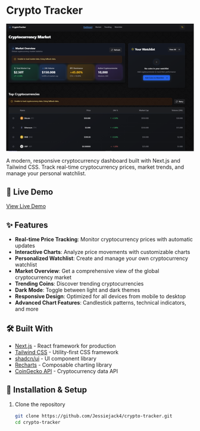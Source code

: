 # Crypto Tracker

![Crypto Tracker](https://github.com/Jessiejack4/crypto-tracker/blob/main/Screenhot.PNG?raw=true)

A modern, responsive cryptocurrency dashboard built with Next.js and Tailwind CSS. Track real-time cryptocurrency prices, market trends, and manage your personal watchlist.

## 🚀 Live Demo

[View Live Demo](cryptocointracking.netlify.app) <!-- Replace this URL with your actual Netlify URL once deployed -->

## ✨ Features

- **Real-time Price Tracking**: Monitor cryptocurrency prices with automatic updates
- **Interactive Charts**: Analyze price movements with customizable charts
- **Personalized Watchlist**: Create and manage your own cryptocurrency watchlist
- **Market Overview**: Get a comprehensive view of the global cryptocurrency market
- **Trending Coins**: Discover trending cryptocurrencies
- **Dark Mode**: Toggle between light and dark themes
- **Responsive Design**: Optimized for all devices from mobile to desktop
- **Advanced Chart Features**: Candlestick patterns, technical indicators, and more

## 🛠️ Built With

- [Next.js](https://nextjs.org/) - React framework for production
- [Tailwind CSS](https://tailwindcss.com/) - Utility-first CSS framework
- [shadcn/ui](https://ui.shadcn.com/) - UI component library
- [Recharts](https://recharts.org/) - Composable charting library
- [CoinGecko API](https://www.coingecko.com/en/api) - Cryptocurrency data API

## 🔧 Installation & Setup

1. Clone the repository
   ```bash
   git clone https://github.com/Jessiejack4/crypto-tracker.git
   cd crypto-tracker

